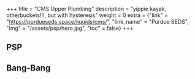 +++
title = "CMS Upper Plumbing"
description = "yippie kayak, otherbuckets!!!, but with hysteresis"
weight = 0
extra = {"link" = "https://purdueseds.space/liquids/cms/", "link_name" = "Purdue SEDS", "img" = "/assets/psp/hero.jpg", "toc" = false}
+++

## PSP

## Bang-Bang

